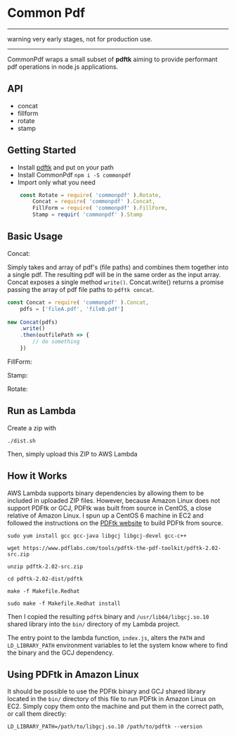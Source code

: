 # Common Pdf


***
warning very early stages, not for production use.
***

CommonPdf wraps a small subset of **pdftk** aiming to provide performant pdf operations in node.js applications.

## API

- concat
- fillform
- rotate
- stamp

## Getting Started
- Install [pdftk](https://www.pdflabs.com/tools/pdftk-server/) and put on your path
- Install CommonPdf `npm i -S commonpdf`
- Import only what you need
```javascript 
    const Rotate = require( 'commonpdf' ).Rotate,
        Concat = require( 'commonpdf' ).Concat,
        FillForm = require( 'commonpdf' ).FillForm,
        Stamp = requir( 'commonpdf' ).Stamp
```
## Basic Usage
Concat:
 
Simply takes and array of pdf's (file paths) and combines them together into a single pdf. The resulting pdf
will be in the same order as the input array. 
Concat exposes a single method `write()`. Concat.write() returns a promise passing the array of pdf file paths to 
`pdftk concat`.
```javascript
const Concat = require( 'commonpdf' ).Concat,
    pdfs = ['fileA.pdf', 'fileB.pdf']
   
new Concat(pdfs)
    .write()
    .then(outfilePath => {
    	// do something 
    })
```

FillForm:

Stamp:

Rotate:


## Run as Lambda

Create a zip with

```
./dist.sh
```

Then, simply upload this ZIP to AWS Lambda

## How it Works
AWS Lambda supports binary dependencies by allowing them to be included in uploaded ZIP files. However, because Amazon Linux does not support PDFtk or GCJ, PDFtk was built from source in CentOS, a close relative of Amazon Linux. I spun up a CentOS 6 machine in EC2 and followed the instructions on the [PDFtk website](https://www.pdflabs.com/docs/install-pdftk-on-redhat-or-centos/) to build PDFtk from source. 

```
sudo yum install gcc gcc-java libgcj libgcj-devel gcc-c++

wget https://www.pdflabs.com/tools/pdftk-the-pdf-toolkit/pdftk-2.02-src.zip

unzip pdftk-2.02-src.zip

cd pdftk-2.02-dist/pdftk

make -f Makefile.Redhat

sudo make -f Makefile.Redhat install
```

Then I copied the resulting `pdftk` binary and `/usr/lib64/libgcj.so.10` shared library into the `bin/` directory of my Lambda project.

The entry point to the lambda function, `index.js`, alters the `PATH` and `LD_LIBRARY_PATH` environment variables to let the system know where to find the binary and the GCJ dependency.

## Using PDFtk in Amazon Linux

It should be possible to use the PDFtk binary and GCJ shared library located in the `bin/` directory of this file to run PDFtk in Amazon Linux on EC2. Simply copy them onto the machine and put them in the correct path, or call them directly:

```
LD_LIBRARY_PATH=/path/to/libgcj.so.10 /path/to/pdftk --version
```

